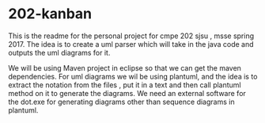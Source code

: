 # 202-kanban
This is the readme for the personal project for cmpe 202 sjsu , msse spring 2017.
The idea is to create a uml parser which will take in the java code and outputs the uml diagrams for it.


We will be using Maven project in eclipse so that we can get the maven dependencies.
For uml diagrams we wil be using plantuml, and the idea is to extract the notation from the files , put it in a text and then call plantuml method on it to generate the diagrams. We need an external software for the dot.exe for generating diagrams other than sequence diagrams in plantuml.
